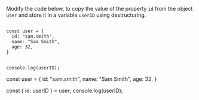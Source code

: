 Modify the code below,
to copy the value of the property `id`
from the object `user`
and
store it in a variable `userID`
using destructuring.

<codeblock type="exercise" language="javascript" testMode="fixedInput">
<code>
const user = {
  id: "sam.smith",
  name: "Sam Smith",
  age: 32,
}

console.log(userID);
</code>

<solution>
const user = {
  id: "sam.smith",
  name: "Sam Smith",
  age: 32,
}

const { id: userID } = user;
console.log(userID);
</solution>
</codeblock>